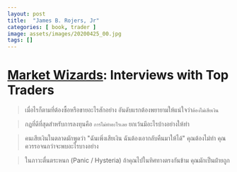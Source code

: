 ```yaml
---
layout: post
title:  "James B. Rojers, Jr"
categories: [ book, trader ]
image: assets/images/20200425_00.jpg
tags: []
---
```

# [Market Wizards][Market Wizards]: Interviews with Top Traders

> เมื่อไรก็ตามที่ต้องซื้อหรือขายอะไรสักอย่าง อันดับแรกต้องพยายามให้แน่ใจว่า`ต้องไม่เสียเงิน`

> กฎที่ดีที่สุดสำหรับการลงทุนคือ `การไม่ทำอะไรเลย` ยกเว้นมีอะไรบ้างอย่างให้ทำ

> คนเสียเงินในตลาดมักพูดว่า "ฉันเพิ่งเสียเงิน ฉันต้องเอากลับคืนมาให้ได้" คุณต้องไม่ทำ คุณควรรอจนกว่าจะพบอะไรบางอย่าง

> ในภาวะตื่นตระหนก (Panic / Hysteria) ถ้าคุณไปในทิศทางตรงกันข้าม คุณมักเป็นฝ่ายถูก

[Market Wizards]: https://www.amazon.com/Market-Wizards-Interviews-Traders-Trading-ebook/dp/B01F7VP43Y/ref=dp_ob_image_def
